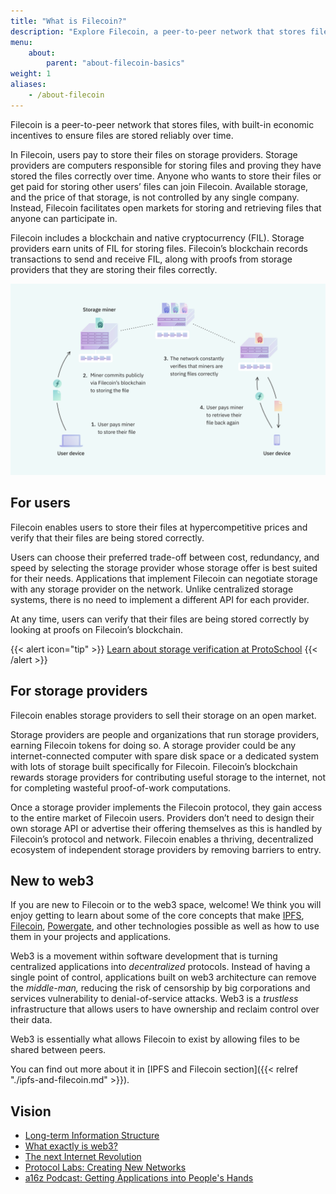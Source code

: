 ```yaml
---
title: "What is Filecoin?"
description: "Explore Filecoin, a peer-to-peer network that stores files, with built-in economic incentives to ensure files are stored reliably over time."
menu:
    about:
        parent: "about-filecoin-basics"
weight: 1
aliases:
    - /about-filecoin
---
```


Filecoin is a peer-to-peer network that stores files, with built-in economic incentives to ensure files are stored reliably over time.

In Filecoin, users pay to store their files on storage providers. Storage providers are computers responsible for storing files and proving they have stored the files correctly over time. Anyone who wants to store their files or get paid for storing other users’ files can join Filecoin. Available storage, and the price of that storage, is not controlled by any single company. Instead, Filecoin facilitates open markets for storing and retrieving files that anyone can participate in.

Filecoin includes a blockchain and native cryptocurrency (FIL). Storage providers earn units of FIL for storing files. Filecoin’s blockchain records transactions to send and receive FIL, along with proofs from storage providers that they are storing their files correctly.

![Diagram showing a four-step process for storing files with Filecoin. First step: User who wants to store a file pays storage provider to store their file. Second step: Miner commits publicly via Filecoin’s blockchain to storing the file. Third step: The network constantly verifies that storage providers are storing files correctly. Fourth step: User pays storage provider to retrieve their file.](what-is-filecoin-diagram.png)

## For users

Filecoin enables users to store their files at hypercompetitive prices and verify that their files are being stored correctly.

Users can choose their preferred trade-off between cost, redundancy, and speed by selecting the storage provider whose storage offer is best suited for their needs. Applications that implement Filecoin can negotiate storage with any storage provider on the network. Unlike centralized storage systems, there is no need to implement a different API for each provider.

At any time, users can verify that their files are being stored correctly by looking at proofs on Filecoin’s blockchain.

{{< alert icon="tip" >}}
[Learn about storage verification at ProtoSchool](https://proto.school/#/verifying-storage-on-filecoin)
{{< /alert >}}

## For storage providers

Filecoin enables storage providers to sell their storage on an open market.

Storage providers are people and organizations that run storage providers, earning Filecoin tokens for doing so. A storage provider could be any internet-connected computer with spare disk space or a dedicated system with lots of storage built specifically for Filecoin. Filecoin’s blockchain rewards storage providers for contributing useful storage to the internet, not for completing wasteful proof-of-work computations.

Once a storage provider implements the Filecoin protocol, they gain access to the entire market of Filecoin users. Providers don’t need to design their own storage API or advertise their offering themselves as this is handled by Filecoin’s protocol and network. Filecoin enables a thriving, decentralized ecosystem of independent storage providers by removing barriers to entry.

## New to web3

If you are new to Filecoin or to the web3 space, welcome! We think you will enjoy getting to learn about some of the core concepts that make [IPFS](https://ipfs.io), [Filecoin](https://filecoin.io), [Powergate](https://github.com/textileio/powergate), and other technologies possible as well as how to use them in your projects and applications.

Web3 is a movement within software development that is turning centralized applications into _decentralized_ protocols. Instead of having a single point of control, applications built on web3 architecture can remove the _middle-man,_ reducing the risk of censorship by big corporations and services vulnerability to denial-of-service attacks. Web3 is a _trustless_ infrastructure that allows users to have ownership and reclaim control over their data.

Web3 is essentially what allows Filecoin to exist by allowing files to be shared between peers.

You can find out more about it in [IPFS and Filecoin section]({{< relref "./ipfs-and-filecoin.md" >}}).

## Vision

- [Long-term Information Structure](http://longnow.org/seminars/02018/aug/06/long-term-info-structure/)
- [What exactly is web3?](https://youtu.be/l44z35vabvA)
- [The next Internet Revolution](https://youtu.be/2RCwZDRwk48)
- [Protocol Labs: Creating New Networks](https://protocol.ai/blog/protocol-labs-creating-new-networks/)
- [a16z Podcast: Getting Applications into People's Hands](https://a16z.com/2017/09/14/networks-protocols-labs-tokens/)
